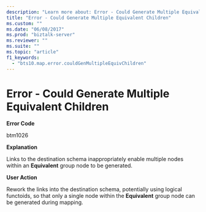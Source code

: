 ```yaml
---
description: "Learn more about: Error - Could Generate Multiple Equivalent Children"
title: "Error - Could Generate Multiple Equivalent Children"
ms.custom: ""
ms.date: "06/08/2017"
ms.prod: "biztalk-server"
ms.reviewer: ""
ms.suite: ""
ms.topic: "article"
f1_keywords: 
  - "bts10.map.error.couldGenMultipleEquivChildren"
---
```

# Error - Could Generate Multiple Equivalent Children
**Error Code**  
  
 btm1026  
  
 **Explanation**  
  
 Links to the destination schema inappropriately enable multiple nodes within an **Equivalent** group node to be generated.  
  
 **User Action**  
  
 Rework the links into the destination schema, potentially using logical functoids, so that only a single node within the **Equivalent** group node can be generated during mapping.
